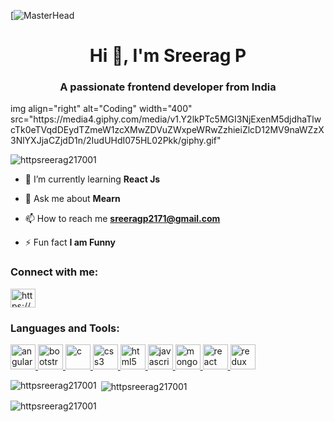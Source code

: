 [![MasterHead](https://camo.githubusercontent.com/dcba36fec68f7f3cc9663d2c09d233204008e4323bbfdbb7124d6c5bb9e3889c/68747470733a2f2f7334313636302e7063646e2e636f2f77702d636f6e74656e742f75706c6f6164732f323032302f30342f39302d61727469636c652d62616e6e65722d322e676966)
<h1 align="center">Hi 👋, I'm Sreerag P</h1>
<h3 align="center">A passionate frontend developer from India</h3>
img align="right" alt="Coding" width="400" src="https://media4.giphy.com/media/v1.Y2lkPTc5MGI3NjExenM5djdhaTlwcTk0eTVqdDEydTZmeW1zcXMwZDVuZWxpeWRwZzhieiZlcD12MV9naWZzX3NlYXJjaCZjdD1n/2IudUHdI075HL02Pkk/giphy.gif"

<p align="left"> <img src="https://komarev.com/ghpvc/?username=httpsreerag217001&label=Profile%20views&color=0e75b6&style=flat" alt="httpsreerag217001" /> </p>

- 🌱 I’m currently learning **React Js**

- 💬 Ask me about **Mearn**

- 📫 How to reach me **sreeragp2171@gmail.com**

- ⚡ Fun fact **I am Funny**

<h3 align="left">Connect with me:</h3>
<p align="left">
<a href="https://linkedin.com/in/https://www.linkedin.com/in/sreerag-p-49922525b/" target="blank"><img align="center" src="https://raw.githubusercontent.com/rahuldkjain/github-profile-readme-generator/master/src/images/icons/Social/linked-in-alt.svg" alt="https://www.linkedin.com/in/sreerag-p-49922525b/" height="30" width="40" /></a>
</p>

<h3 align="left">Languages and Tools:</h3>
<p align="left"> <a href="https://angular.io" target="_blank" rel="noreferrer"> <img src="https://angular.io/assets/images/logos/angular/angular.svg" alt="angular" width="40" height="40"/> </a> <a href="https://getbootstrap.com" target="_blank" rel="noreferrer"> <img src="https://cdn-icons-png.flaticon.com/512/5968/5968672.png" alt="bootstrap" width="40" height="40"/> </a> <a href="https://www.cprogramming.com/" target="_blank" rel="noreferrer"> <img src="https://upload.wikimedia.org/wikipedia/commons/thumb/1/18/C_Programming_Language.svg/926px-C_Programming_Language.svg.png" alt="c" width="40" height="40"/> </a> <a href="https://www.w3schools.com/css/" target="_blank" rel="noreferrer"> <img src="https://e7.pngegg.com/pngimages/454/464/png-clipart-css3-cascading-style-sheets-logo-html-markup-language-others-miscellaneous-blue.png" alt="css3" width="40" height="40"/> </a> <a href="https://www.w3.org/html/" target="_blank" rel="noreferrer"> <img src="https://images.vexels.com/media/users/3/166383/isolated/preview/6024bc5746d7436c727825dc4fc23c22-html-programming-language-icon.png" alt="html5" width="40" height="40"/> </a> <a href="https://developer.mozilla.org/en-US/docs/Web/JavaScript" target="_blank" rel="noreferrer"> <img src="https://www.kindpng.com/picc/m/171-1718046_javascript-programming-language-logo-hd-png-download.png" alt="javascript" width="40" height="40"/> </a> <a href="https://www.mongodb.com/" target="_blank" rel="noreferrer"> <img src="https://w7.pngwing.com/pngs/956/695/png-transparent-mongodb-original-wordmark-logo-icon.png" alt="mongodb" width="40" height="40"/> </a> <a href="https://reactjs.org/" target="_blank" rel="noreferrer"> <img src="https://www.datocms-assets.com/45470/1631110818-logo-react-js.png" alt="react" width="40" height="40"/> </a> <a href="https://redux.js.org" target="_blank" rel="noreferrer"> <img src="https://cdn.icon-icons.com/icons2/2415/PNG/512/redux_original_logo_icon_146365.png" alt="redux" width="40" height="40"/> </a> </p>

<p><img align="left" src="https://github-readme-stats.vercel.app/api/top-langs?username=httpsreerag217001&show_icons=true&locale=en&layout=compact" alt="httpsreerag217001" /></p>

<p>&nbsp;<img align="center" src="https://github-readme-stats.vercel.app/api?username=httpsreerag217001&show_icons=true&locale=en" alt="httpsreerag217001" /></p>

<p><img align="center" src="https://github-readme-streak-stats.herokuapp.com/?user=httpsreerag217001&" alt="httpsreerag217001" /></p>
